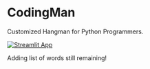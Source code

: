 # CodingMan

Customized Hangman for Python Programmers.

[![Streamlit App](https://static.streamlit.io/badges/streamlit_badge_black_white.svg)](https://share.streamlit.io/choudhary-vaibhav/codingman/main/app.py)


Adding list of words still remaining!